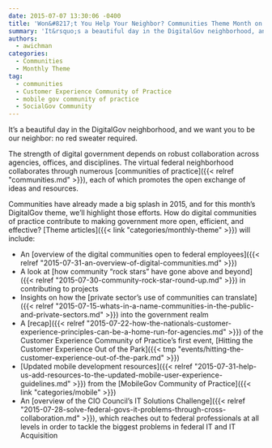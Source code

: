 ```yaml
---
date: 2015-07-07 13:30:06 -0400
title: 'Won&#8217;t You Help Your Neighbor? Communities Theme Month on DigitalGov'
summary: 'It&rsquo;s a beautiful day in the DigitalGov neighborhood, and we want you to be our neighbor: no red sweater required. The strength of digital government depends on robust collaboration across agencies, offices, and disciplines. The virtual federal neighborhood collaborates through numerous communities of practice, each of which promotes the open exchange of ideas and resources.'
authors:
  - awichman
categories:
  - Communities
  - Monthly Theme
tag:
  - communities
  - Customer Experience Community of Practice
  - mobile gov community of practice
  - SocialGov Community
---
```


It’s a beautiful day in the DigitalGov neighborhood, and we want you to be our neighbor: no red sweater required.

The strength of digital government depends on robust collaboration across agencies, offices, and disciplines. The virtual federal neighborhood collaborates through numerous [communities of practice]({{< relref "communities.md" >}}), each of which promotes the open exchange of ideas and resources.

Communities have already made a big splash in 2015, and for this month’s DigitalGov theme, we’ll highlight those efforts. How do digital communities of practice contribute to making government more open, efficient, and effective? [Theme articles]({{< link "categories/monthly-theme" >}}) will include:

  * An [overview of the digital communities open to federal employees]({{< relref "2015-07-31-an-overview-of-digital-communities.md" >}})
  * A look at [how community “rock stars” have gone above and beyond]({{< relref "2015-07-30-community-rock-star-round-up.md" >}}) in contributing to projects
  * Insights on how the [private sector’s use of communities can translate]({{< relref "2015-07-15-whats-in-a-name-communities-in-the-public-and-private-sectors.md" >}}) into the government realm
  * A [recap]({{< relref "2015-07-22-how-the-nationals-customer-experience-principles-can-be-a-home-run-for-agencies.md" >}}) of the Customer Experience Community of Practice’s first event, [Hitting the Customer Experience Out of the Park]({{< tmp "events/hitting-the-customer-experience-out-of-the-park.md" >}})
  * [Updated mobile development resources]({{< relref "2015-07-31-help-us-add-resources-to-the-updated-mobile-user-experience-guidelines.md" >}}) from the [MobileGov Community of Practice]({{< link "categories/mobile" >}})
  * An [overview of the CIO Council’s IT Solutions Challenge]({{< relref "2015-07-28-solve-federal-govs-it-problems-through-cross-collaboration.md" >}}), which reaches out to federal professionals at all levels in order to tackle the biggest problems in federal IT and IT Acquisition
